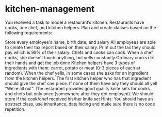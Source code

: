 # kitchen-management

You received a task to model a restaurant’s kitchen. Restaurants have cooks, one chef, and kitchen helpers. Plan and create classes based on the following requirements:

Store every employee's name, birth date, and salary
All employees are able to create their tax report based on their salary. Print out the tax they should pay which is 99% of their salary.
Chefs and cooks can cook.
When a chef cooks, she doesn’t touch anything, but yells constantly
Ordinary cooks dirt their hands and get the job done
Kitchen helpers have 3 types of ingredients with them: carrot, potato or meat (0-3 pieces of each at random).
When the chef yells, in some cases she asks for an ingredient from the kitchen helpers. The first kitchen helper who has that ingredient should give the chef one piece. If none of them have any they should all yell “We’re all out”.
The restaurant provides good quality knife sets for cooks and chefs but only once (somewhere after they got employed). We should store if the cook/chef received his/her knife set
Hints: You should have an abstract class, use inheritance, data hiding and make sure there is no code repetition.
